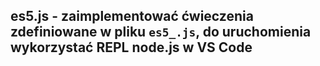 ## es5.js - zaimplementować ćwieczenia zdefiniowane w pliku `es5_.js`, do uruchomienia wykorzystać REPL node.js w VS Code